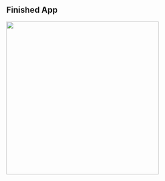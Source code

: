 
## Finished App
<img src="https://github.com/londonappbrewery/Images/blob/master/Xylophone.png" width="400">
